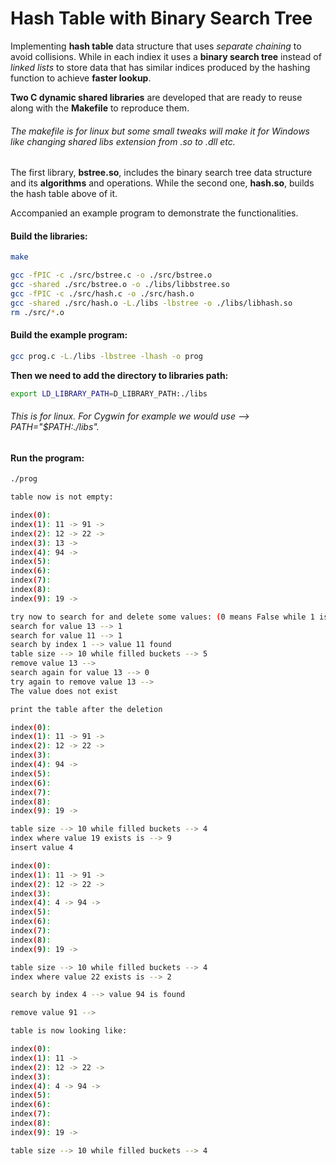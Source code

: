 # Hash Table with Binary Search Tree

Implementing **hash table** data structure that uses *separate chaining* to avoid collisions. While in each indiex it uses a **binary search tree** instead of *linked lists* to store data that has similar indices produced by the hashing function to achieve **faster lookup**.


**Two C dynamic shared libraries** are developed that are ready to reuse along with the **Makefile** to reproduce them.
###### The makefile is for linux but some small tweaks will make it for Windows like changing shared libs extension from .so to .dll etc.

The first library, **bstree.so**, includes the binary search tree data structure and its **algorithms** and operations. While the second one, **hash.so**, builds the hash table above of it.

Accompanied an example program to demonstrate the functionalities.

#### Build the libraries:
```bash
make

gcc -fPIC -c ./src/bstree.c -o ./src/bstree.o
gcc -shared ./src/bstree.o -o ./libs/libbstree.so
gcc -fPIC -c ./src/hash.c -o ./src/hash.o
gcc -shared ./src/hash.o -L./libs -lbstree -o ./libs/libhash.so
rm ./src/*.o
```

#### Build the example program:
```bash
gcc prog.c -L./libs -lbstree -lhash -o prog
```

**Then we need to add the directory to libraries path:**
```bash
export LD_LIBRARY_PATH=D_LIBRARY_PATH:./libs  
```

###### This is for linux. For Cygwin for example we would use --> PATH="$PATH:./libs".

#### Run the program:
```bash
./prog

table now is not empty:

index(0):
index(1): 11 -> 91 ->
index(2): 12 -> 22 ->
index(3): 13 ->
index(4): 94 ->
index(5):
index(6):
index(7):
index(8):
index(9): 19 ->

try now to search for and delete some values: (0 means False while 1 is True)
search for value 13 --> 1
search for value 11 --> 1
search by index 1 --> value 11 found
table size --> 10 while filled buckets --> 5
remove value 13 -->
search again for value 13 --> 0
try again to remove value 13 -->
The value does not exist

print the table after the deletion

index(0):
index(1): 11 -> 91 ->
index(2): 12 -> 22 ->
index(3):
index(4): 94 ->
index(5):
index(6):
index(7):
index(8):
index(9): 19 ->

table size --> 10 while filled buckets --> 4
index where value 19 exists is --> 9
insert value 4

index(0):
index(1): 11 -> 91 ->
index(2): 12 -> 22 ->
index(3):
index(4): 4 -> 94 ->
index(5):
index(6):
index(7):
index(8):
index(9): 19 ->

table size --> 10 while filled buckets --> 4
index where value 22 exists is --> 2

search by index 4 --> value 94 is found

remove value 91 -->

table is now looking like:

index(0):
index(1): 11 ->
index(2): 12 -> 22 ->
index(3):
index(4): 4 -> 94 ->
index(5):
index(6):
index(7):
index(8):
index(9): 19 ->

table size --> 10 while filled buckets --> 4
```